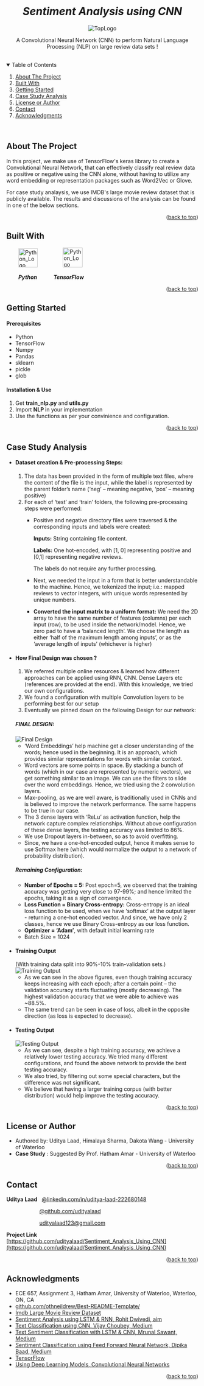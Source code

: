 <!-- Reference:
https://github.com/othneildrew/Best-README-Template -->
<a name="readme-top"></a>


<!-- PROJECT LOGO -->
<br />
<div align="center">
  <h1 align="center"><i> Sentiment Analysis using CNN </i></h1>

  <img src="Read_Me_Content/TopLogo.png" alt="TopLogo">
  
  <p align="center">
    A Convolutional Neural Network (CNN) to perform Natural Language Processing (NLP) on large review data sets !
  </p>
</div>

<br>

<!-- TABLE OF CONTENTS -->
<details open>
  <summary>Table of Contents</summary>
  <ol>
    <li><a href="#about-the-project">About The Project</a></li>
    <li><a href="#built-with">Built With</a></li>
    <li><a href="#getting-started">Getting Started</a></li>
    <li><a href="#case-study-analysis">Case Study Analysis</a></li>
    <li><a href="#license-or-author">License or Author</a></li>
    <li><a href="#contact">Contact</a></li>
    <li><a href="#acknowledgments">Acknowledgments</a></li>
  </ol>
</details>

<br>

<!-- ABOUT THE PROJECT -->
## About The Project
  In this project, we make use of TensorFlow's keras library to create a Convolutional Neural Network, that can effectively classify real review data as positive or negative using the CNN alone, without having to utilize any word embedding or representation packages such as Word2Vec or Glove.

  For case study analaysis, we use IMDB's large movie review dataset that is publicly available. The results and discussions of the analysis can be found in one of the below sections.

  <p align="right">(<a href="#readme-top">back to top</a>)</p>



## Built With
  &nbsp; &nbsp; &nbsp; &nbsp; <img src="Read_Me_Content/Tech/Python.JPG" alt="Python_Logo" width="50"> &nbsp; &nbsp; &nbsp; &nbsp; &nbsp; &nbsp; &nbsp; &nbsp; <img src="Read_Me_Content/Tech/TensorFlow.JPG" alt="Python_Logo" width="52" > &nbsp; &nbsp;

  &nbsp; &nbsp; &nbsp; &nbsp; <b><i> Python</i></b> &nbsp; &nbsp; &nbsp; &nbsp; &nbsp; <b><i> TensorFlow </i></b>

  <p align="right">(<a href="#readme-top">back to top</a>)</p>



<!-- GETTING STARTED -->
## Getting Started
  #### Prerequisites
  * Python
  * TensorFlow
  * Numpy
  * Pandas
  * sklearn
  * pickle
  * glob

  #### Installation & Use
  1. Get <b>train_nlp.py</b> and <b>utils.py</b>
  2. Import <b>NLP </b> in your implementation
  3. Use the functions as per your convinience and configuration.

  <p align="right">(<a href="#readme-top">back to top</a>)</p>



<!-- USAGE EXAMPLES -->
## Case Study Analysis
  * #### Dataset creation & Pre-processing Steps:
    1. The data has been provided in the form of multiple text files, where the content of the file is the input, while the label is represented by the parent folder’s name (‘neg’ – meaning negative, ‘pos’ – meaning positive)
    2. For each of ‘test’ and ‘train’ folders, the following pre-processing steps were performed:
       * Positive and negative directory files were traversed & the corresponding inputs and labels were created:
       
          <b>Inputs:</b> String containing file content.
          
          <b>Labels:</b> One hot-encoded, with [1, 0] representing positive and [0,1] representing negative reviews.
          
          The labels do not require any further processing.

       * Next, we needed the input in a form that is better understandable to the machine. Hence, we tokenized the input; i.e.: mapped reviews to vector integers, with unique words represented by unique numbers.
       * <b>Converted the input matrix to a uniform format:</b> We need the 2D array to have the same number of features (columns) per each input (row), to be used inside the network/model. Hence, we zero pad to have a ‘balanced length’.
        We choose the length as either ‘half of the maximum length among inputs’, or as the ‘average length of inputs’ (whichever is higher)

  <spacer type="vertical" height="4" width="2"></spacer>
  
  * #### How Final Design was chosen ?
    1. We referred multiple online resources & learned how different approaches can be applied using RNN, CNN.
      Dense Layers etc (references are provided at the end). With this knowledge, we tried our own configurations.
    2. We found a configuration with multiple Convolution layers to be performing best for our setup
    3. Eventually we pinned down on the following Design for our network:

    ##### FINAL DESIGN:
    <img src="Read_Me_Content/Case_Study/Final_Design.jpg" alt="Final Design">

    * ‘Word Embeddings’ help machine get a closer understanding of the words; hence used in the beginning. It is an approach, which provides similar representations for words with similar context.
    * Word vectors are some points in space. By stacking a bunch of words (which in our case are represented by numeric vectors), we get something similar to an image. We can use the filters to slide over the word embeddings. Hence, we tried using the 2 convolution layers.
    * Max-pooling, as we are well aware, is traditionally used in CNNs and is believed to improve the network performance. The same happens to be true in our case.
    * The 3 dense layers with ‘ReLu’ as activation function, help the network capture complex relationships. Without above configuration of these dense layers, the testing accuracy was limited to 86%.
    * We use Dropout layers in-between, so as to avoid overfitting.
    * Since, we have a one-hot-encoded output, hence it makes sense to use Softmax here (which would normalize the output to a network of probability distribution).

    ##### Remaining Configuration:
    * <b>Number of Epochs = 5:</b> Post epoch=5, we observed that the training accuracy was getting very close to 97-99%; and hence limited the epochs, taking it as a sign of convergence.
    * <b>Loss Function = Binary Cross-entropy:</b> Cross-entropy is an ideal loss function to be used, when we have ‘softmax’ at the output layer - returning a one-hot encoded vector. And since, we have only 2 classes, hence we use Binary Cross-entropy as our loss function.
    * <b>Optimizer = ‘Adam’</b>, with default initial learning rate
    * Batch Size = 1024

  <spacer type="vertical" height="4" width="2"></spacer>

  * #### Training Output
    (With training data split into 90%-10% train-validation sets.)
    <img src="Read_Me_Content/Case_Study/Training_Output.jpg" alt="Training Output">
    * As we can see in the above figures, even though training accuracy keeps increasing with each epoch; after a certain point – the validation accuracy starts fluctuating (mostly decreasing). The highest validation accuracy that we were able to achieve was ~88.5%.
    * The same trend can be seen in case of loss, albeit in the opposite direction (as loss is expected to decrease).

  <spacer type="vertical" height="4" width="2"></spacer>

  * #### Testing Output
    <img src="Read_Me_Content/Case_Study/Testing_Output.jpg" alt="Testing Output">
    
    * As we can see, despite a high training accuracy, we achieve a relatively lower testing accuracy. We tried many different configurations, and found the above network to provide the best testing accuracy.
    * We also tried, by filtering out some special characters, but the difference was not significant.
    * We believe that having a larger training corpus (with better distribution) would help improve the testing
accuracy.

  <p align="right">(<a href="#readme-top">back to top</a>)</p>

<!-- LICENSE -->
## License or Author
  * Authored by: Uditya Laad, Himalaya Sharma, Dakota Wang - University of Waterloo
  * <b> Case Study</b> : Suggested By Prof. Hatham Amar - University of Waterloo

  <p align="right">(<a href="#readme-top">back to top</a>)</p>



<!-- CONTACT -->
## Contact
  <b>Uditya Laad</b> &nbsp; [@linkedin.com/in/uditya-laad-222680148](https://www.linkedin.com/in/uditya-laad-222680148/)
  
  &nbsp; &nbsp; &nbsp; &nbsp; &nbsp; &nbsp; &nbsp; &nbsp; &nbsp; &nbsp; &nbsp; [@github.com/udityalaad](https://github.com/udityalaad)
  
  &nbsp; &nbsp; &nbsp; &nbsp; &nbsp; &nbsp; &nbsp; &nbsp; &nbsp; &nbsp; &nbsp; udityalaad123@gmail.com

  <b>Project Link</b> &nbsp; [https://github.com/udityalaad/Sentiment_Analysis_Using_CNN](https://github.com/udityalaad/Sentiment_Analysis_Using_CNN)

  <p align="right">(<a href="#readme-top">back to top</a>)</p>



<!-- ACKNOWLEDGMENTS -->
## Acknowledgments
  * ECE 657, Assignment 3, Hatham Amar, University of Waterloo, Waterloo, ON, CA
  * [github.com/othneildrew/Best-README-Template/](https://github.com/othneildrew/Best-README-Template)
  * [Imdb Large Movie Review Dataset](http://ai.stanford.edu/~amaas/data/sentiment/)
  * [Sentiment Analysis using LSTM & RNN, Rohit Dwivedi, aim](https://analyticsindiamag.com/how-to-implement-lstm-rnn-network-for-sentiment-analysis/)
  * [Text Classification using CNN, Vijay Choubey, Medium](https://medium.com/voice-tech-podcast/text-classification-using-cnn-9ade8155dfb9)
  * [Text Sentiment Classification with LSTM & CNN, Mrunal Sawant, Medium](https://medium.com/@mrunal68/text-sentiments-classification-with-cnn-and-lstm-f92652bc29fd)
  * [Sentiment Classification using Feed Forward Neural Network, Dipika Baad, Medium](https://medium.com/swlh/sentiment-classification-using-feed-forwardneural-network-in-pytorch-655811a0913f)
  * [TensorFlow](https://www.tensorflow.org/)
  * [Using Deep Learning Models, Convolutional Neural Networks](https://docs.ecognition.com/Resources/Images/ECogUsr/UG_CNN_scheme.png)

  <p align="right">(<a href="#readme-top">back to top</a>)</p>
